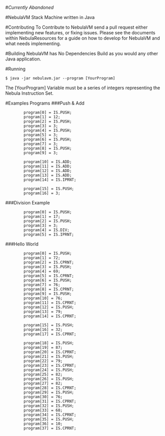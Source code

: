 #*Currently Abandoned*

#NebulaVM
Stack Machine written in Java

#Contributing
To Contribute to NebulaVM send a pull request either implementing new features, or fixing issues.
Please see the documents within NebulaResources for a guide on how to develop for NebulaVM and what needs implementing.

#Building
NebulaVM has No Dependencies 
Build as you would any other Java application.

#Running
```
$ java -jar nebulavm.jar --program [YourProgram]
```
The [YourProgram] Variable must be a series of integers representing the Nebula Instruction Set.

#Examples Programs
###Push & Add
```
        program[0] = IS.PUSH;
        program[1] = 12;
        program[2] = IS.PUSH;
        program[3] = 3;
        program[4] = IS.PUSH;
        program[5] = 3;
        program[6] = IS.PUSH;
        program[7] = 3;
        program[8] = IS.PUSH;
        program[9] = 3;

        program[10] = IS.ADD;
        program[11] = IS.ADD;
        program[12] = IS.ADD;
        program[13] = IS.ADD;
        program[14] = IS.IPRNT;

        program[15] = IS.PUSH;
        program[16] = 3;
```

###Division Example
```
        program[0] = IS.PUSH;
        program[1] = 17;
        program[2] = IS.PUSH;
        program[3] = 3;
        program[4] = IS.DIV;
        program[5] = IS.IPRNT;
```

###Hello World
```
        program[0] = IS.PUSH;
        program[1] = 72;
        program[2] = IS.CPRNT;
        program[3] = IS.PUSH;
        program[4] = 69;
        program[5] = IS.CPRNT;
        program[6] = IS.PUSH;
        program[7] = 76;
        program[8] = IS.CPRNT;
        program[9] = IS.PUSH;
        program[10] = 76;
        program[11] = IS.CPRNT;
        program[12] = IS.PUSH;
        program[13] = 79;
        program[14] = IS.CPRNT;

        program[15] = IS.PUSH;
        program[16] = 32;
        program[17] = IS.CPRNT;

        program[18] = IS.PUSH;
        program[19] = 87;
        program[20] = IS.CPRNT;
        program[21] = IS.PUSH;
        program[22] = 79;
        program[23] = IS.CPRNT;
        program[24] = IS.PUSH;
        program[25] = 82;
        program[26] = IS.PUSH;
        program[27] = 82;
        program[28] = IS.CPRNT;
        program[29] = IS.PUSH;
        program[30] = 76;
        program[31] = IS.CPRNT;
        program[32] = IS.PUSH;
        program[33] = 68;
        program[34] = IS.CPRNT;
        program[35] = IS.PUSH;
        program[36] = 10;
        program[37] = IS.CPRNT;
```

